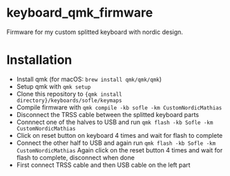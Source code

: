 # keyboard_qmk_firmware
Firmware for my custom splitted keyboard with nordic design.

# Installation
- Install qmk (for macOS: `brew install qmk/qmk/qmk`)
- Setup qmk with `qmk setup`
- Clone this repository to `{qmk install directory}/keyboards/sofle/keymaps`
- Compile firmware with `qmk compile -kb sofle -km CustomNordicMathias`
- Disconnect the TRSS cable between the splitted keyboard parts
- Connnect one of the halves to USB and run `qmk flash -kb Sofle -km CustomNordicMathias`
- Click on reset button on keyboard 4 times and wait for flash to complete
- Connect the other half to USB and again run `qmk flash -kb Sofle -km CustomNordicMathias`
Again click on the reset button 4 times and wait for flash to complete, disconnect when done
- First connect TRSS cable and then USB cable on the left part
